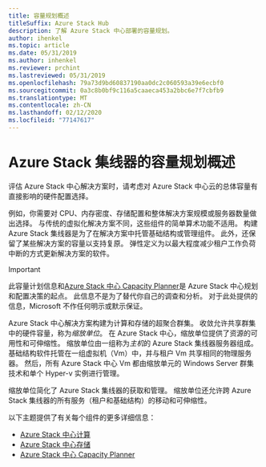 ```yaml
---
title: 容量规划概述
titleSuffix: Azure Stack Hub
description: 了解 Azure Stack 中心部署的容量规划。
author: ihenkel
ms.topic: article
ms.date: 05/31/2019
ms.author: inhenkel
ms.reviewer: prchint
ms.lastreviewed: 05/31/2019
ms.openlocfilehash: 79a73d9bd60837190aa0dc2c060593a39e6ecbf0
ms.sourcegitcommit: 0a3c8b0bf9c116a5caaeca453a2bbc6e7f7cbfb9
ms.translationtype: MT
ms.contentlocale: zh-CN
ms.lasthandoff: 02/12/2020
ms.locfileid: "77147617"
---
```

# <a name="capacity-planning-for-azure-stack-hub-overview"></a>Azure Stack 集线器的容量规划概述

评估 Azure Stack 中心解决方案时，请考虑对 Azure Stack 中心云的总体容量有直接影响的硬件配置选择。

例如，你需要对 CPU、内存密度、存储配置和整体解决方案规模或服务器数量做出选择。 与传统的虚拟化解决方案不同，这些组件的简单算术功能不适用。 构建 Azure Stack 集线器是为了在解决方案中托管基础结构或管理组件。 此外，还保留了某些解决方案的容量以支持复原。 弹性定义为以最大程度减少租户工作负荷中断的方式更新解决方案的软件。

> [!IMPORTANT]
> 此容量计划信息和[Azure Stack 中心 Capacity Planner](https://aka.ms/azstackcapacityplanner)是 Azure Stack 中心规划和配置决策的起点。 此信息不是为了替代你自己的调查和分析。 对于此处提供的信息，Microsoft 不作任何明示或默示保证。

Azure Stack 中心解决方案构建为计算和存储的超聚合群集。 收敛允许共享群集中的硬件容量，称为*缩放单位*。 在 Azure Stack 中心，缩放单位提供了资源的可用性和可伸缩性。 缩放单位由一组称为*主机*的 Azure Stack 集线器服务器组成。 基础结构软件托管在一组虚拟机（Vm）中，并与租户 Vm 共享相同的物理服务器。 然后，所有 Azure Stack 中心 Vm 都由缩放单元的 Windows Server 群集技术和单个 Hyper-v 实例进行管理。

缩放单位简化了 Azure Stack 集线器的获取和管理。 缩放单位还允许跨 Azure Stack 集线器的所有服务（租户和基础结构）的移动和可伸缩性。

以下主题提供了有关每个组件的更多详细信息：

- [Azure Stack 中心计算](azure-stack-capacity-planning-compute.md)
- [Azure Stack 中心存储](azure-stack-capacity-planning-storage.md)
- [Azure Stack 中心 Capacity Planner](azure-stack-capacity-planner.md)
